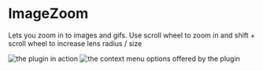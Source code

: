 # ImageZoom

Lets you zoom in to images and gifs. Use scroll wheel to zoom in and shift + scroll wheel to increase lens radius / size

![the plugin in action](https://github.com/Vendicated/Roflcord/assets/45497981/408cd77d-c5f4-40bc-8de2-f977a31b3e5f)
![the context menu options offered by the plugin](https://github.com/Vendicated/Roflcord/assets/45497981/3bede636-f1ce-493f-af46-788b920cb81c)
